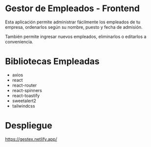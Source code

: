 # Gestor de Empleados - Frontend

Esta aplicación permite administrar fácilmente los empleados de tu empresa, ordenarlos según su nombre, puesto y fecha de admisión.

También permite ingresar nuevos empleados, eliminarlos o editarlos a conveniencia.

# Bibliotecas Empleadas

- axios
- react
- react-router
- react-spinners
- react-toastify
- sweetalert2
- tailwindcss

# Despliegue

https://gestex.netlify.app/
